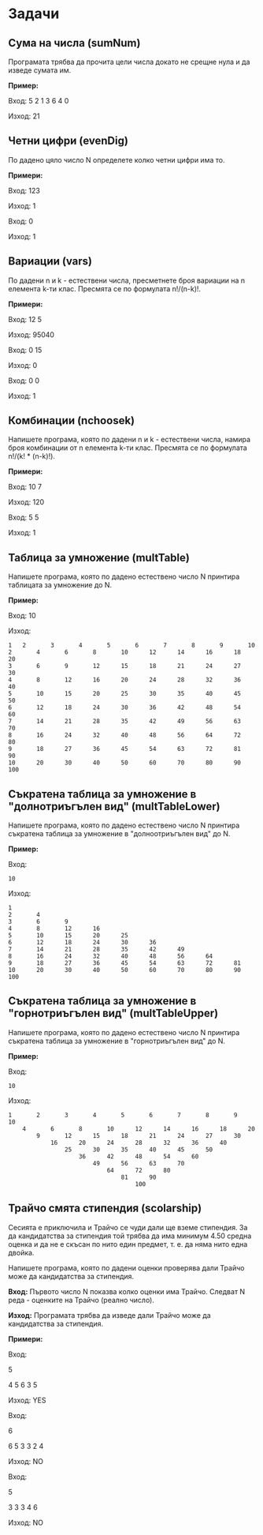 # Задачи

## Сума на числа (sumNum)

Програмата трябва да прочита цели числа докато не срещне нула и да изведе сумата им.

**Пример:**

Вход: 5 2 1 3 6 4 0

Изход: 21

## Четни цифри (evenDig)
По дадено цяло число N определете колко четни цифри има то.

**Примери:**

Вход: 123

Изход: 1

Вход: 0

Изход: 1

## Вариации (vars)

По дадени n и k - естествени числа, пресметнете броя вариации на n елемента k-ти клас. Пресмята се по формулата n!/(n-k)!.

**Примери:**

Вход: 12 5

Изход: 95040

Вход: 0 15

Изход: 0

Вход: 0 0

Изход: 1

## Комбинации (nchoosek)

Напишете програма, която по дадени n и k - естествени числа, намира броя комбинации от n елемента k-ти клас. Пресмята се по формулата n!/(k! * (n-k)!).

**Примери:**

Вход: 10 7

Изход: 120

Вход: 5 5

Изход: 1

## Таблица за умножение (multTable)

Напишете програма, която по дадено естествено число N принтира таблицата за умножение до N.

**Пример:**

Вход: 10

Изход:

	1	2       3       4       5       6       7       8       9       10
	2       4       6       8       10      12      14      16      18      20
	3       6       9       12      15      18      21      24      27      30
	4       8       12      16      20      24      28      32      36      40
	5       10      15      20      25      30      35      40      45      50
	6       12      18      24      30      36      42      48      54      60
	7       14      21      28      35      42      49      56      63      70
	8       16      24      32      40      48      56      64      72      80
	9       18      27      36      45      54      63      72      81      90
	10      20      30      40      50      60      70      80      90      100

## Съкратена таблица за умножение в "долнотриъгълен вид" (multTableLower)

Напишете програма, която по дадено естествено число N принтира съкратена таблица за умножение в "долноотриъгълен вид" до N.

**Пример:**

Вход: 

	10

Изход:

	1
	2       4
	3       6       9
	4       8       12      16
	5       10      15      20      25
	6       12      18      24      30      36
	7       14      21      28      35      42      49
	8       16      24      32      40      48      56      64
	9       18      27      36      45      54      63      72      81
	10      20      30      40      50      60      70      80      90      100
	

## Съкратена таблица за умножение в "горнотриъгълен вид" (multTableUpper)

Напишете програма, която по дадено естествено число N принтира съкратена таблица за умножение в "горнотриъгълен вид" до N.

**Пример:**

Вход: 

	10

Изход:

	1       2       3       4       5       6       7       8       9       10
		4       6       8       10      12      14      16      18      20
			9       12      15      18      21      24      27      30
				16      20      24      28      32      36      40
					25      30      35      40      45      50
						36      42      48      54      60
							49      56      63      70
								64      72      80
									81      90
										100

## Трайчо смята стипендия (scolarship)

Сесията е приключила и Трайчо се чуди дали ще вземе стипендия. За да кандидатства за стипендия той трябва да има минимум 4.50 средна оценка и да не е скъсан по нито един предмет, т. е. да няма нито една двойка.

Напишете програма, която по дадени оценки проверява дали Трайчо може да кандидатства за стипендия.

**Вход:** Първото число N показва колко оценки има Трайчо. Следват N реда - оценките на Трайчо (реално число).

**Изход:** Програмата трябва да изведе дали Трайчо може да кандидатства за стипендия.

**Примери:**

Вход: 

5 

4 5 6 3 5

Изход: YES

Вход:

6

6 5 3 3 2 4

Изход: NO

Вход:

5

3 3 3 4 6

Изход: NO
